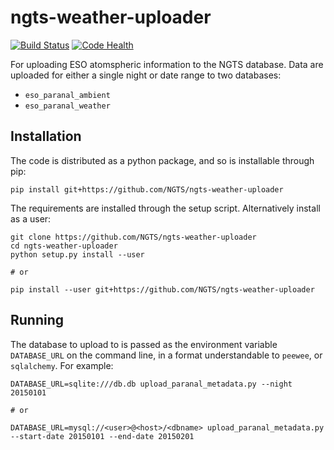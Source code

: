 ngts-weather-uploader
=====================

[![Build Status](https://travis-ci.org/NGTS/ngts-weather-uploader.svg?branch=master)](https://travis-ci.org/NGTS/ngts-weather-uploader)
[![Code Health](https://landscape.io/github/NGTS/ngts-weather-uploader/master/landscape.png)](https://landscape.io/github/NGTS/ngts-weather-uploader/master)

For uploading ESO atomspheric information to the NGTS database. Data are uploaded for either a single night or date range to two databases:

* `eso_paranal_ambient`
* `eso_paranal_weather`

Installation
------------

The code is distributed as a python package, and so is installable through pip:

```
pip install git+https://github.com/NGTS/ngts-weather-uploader
```

The requirements are installed through the setup script. Alternatively install as a user:

```
git clone https://github.com/NGTS/ngts-weather-uploader
cd ngts-weather-uploader
python setup.py install --user

# or

pip install --user git+https://github.com/NGTS/ngts-weather-uploader
```

Running
-------

The database to upload to is passed as the environment variable `DATABASE_URL` on the command line, in a format understandable to `peewee`, or `sqlalchemy`. For example:

```
DATABASE_URL=sqlite:///db.db upload_paranal_metadata.py --night 20150101

# or

DATABASE_URL=mysql://<user>@<host>/<dbname> upload_paranal_metadata.py --start-date 20150101 --end-date 20150201
```
